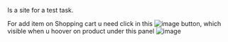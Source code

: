 Is a site for a test task.

For add item on Shopping cart u need click in this ![image](https://user-images.githubusercontent.com/98163662/161323434-87c3c574-6da9-4a9a-8aaa-d424dfe18008.png) button, which visible when u hoover on product under this panel ![image](https://user-images.githubusercontent.com/98163662/161323723-de6e209f-af6b-4387-8bff-797ceb9afa91.png)


